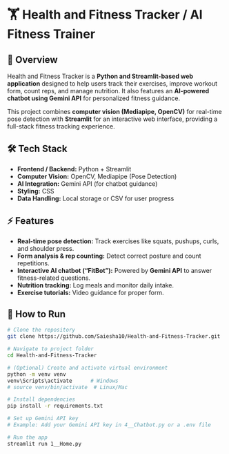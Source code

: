 # 🏋️ Health and Fitness Tracker / AI Fitness Trainer

## 🚀 Overview
Health and Fitness Tracker is a **Python and Streamlit-based web application** designed to help users track their exercises, improve workout form, count reps, and manage nutrition. It also features an **AI-powered chatbot using Gemini API** for personalized fitness guidance.

This project combines **computer vision (Mediapipe, OpenCV)** for real-time pose detection with **Streamlit** for an interactive web interface, providing a full-stack fitness tracking experience.

## 🛠️ Tech Stack
- **Frontend / Backend:** Python + Streamlit
- **Computer Vision:** OpenCV, Mediapipe (Pose Detection)
- **AI Integration:** Gemini API (for chatbot guidance)
- **Styling:** CSS
- **Data Handling:** Local storage or CSV for user progress

## ⚡ Features
- **Real-time pose detection:** Track exercises like squats, pushups, curls, and shoulder press.  
- **Form analysis & rep counting:** Detect correct posture and count repetitions.  
- **Interactive AI chatbot (“FitBot”):** Powered by **Gemini API** to answer fitness-related questions.  
- **Nutrition tracking:** Log meals and monitor daily intake.  
- **Exercise tutorials:** Video guidance for proper form.  

## 📌 How to Run
```bash
# Clone the repository
git clone https://github.com/Saiesha10/Health-and-Fitness-Tracker.git

# Navigate to project folder
cd Health-and-Fitness-Tracker

# (Optional) Create and activate virtual environment
python -m venv venv
venv\Scripts\activate      # Windows
# source venv/bin/activate  # Linux/Mac

# Install dependencies
pip install -r requirements.txt

# Set up Gemini API key
# Example: Add your Gemini API key in 4__Chatbot.py or a .env file

# Run the app
streamlit run 1__Home.py
